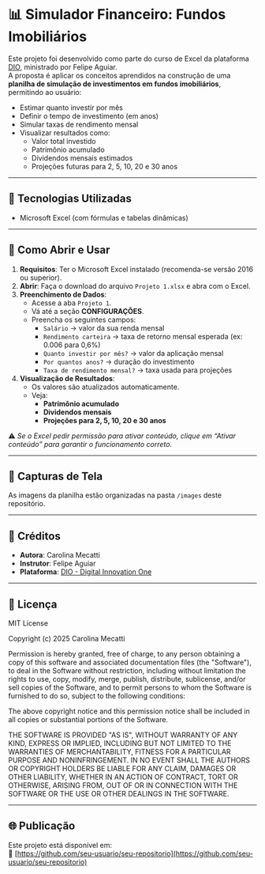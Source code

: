 
# 📊 Simulador Financeiro: Fundos Imobiliários

Este projeto foi desenvolvido como parte do curso de Excel da plataforma [DIO](https://www.dio.me), ministrado por Felipe Aguiar.  
A proposta é aplicar os conceitos aprendidos na construção de uma **planilha de simulação de investimentos em fundos imobiliários**, permitindo ao usuário:

- Estimar quanto investir por mês
- Definir o tempo de investimento (em anos)
- Simular taxas de rendimento mensal
- Visualizar resultados como:
  - Valor total investido
  - Patrimônio acumulado
  - Dividendos mensais estimados
  - Projeções futuras para 2, 5, 10, 20 e 30 anos

---

## 🚀 Tecnologias Utilizadas

- Microsoft Excel (com fórmulas e tabelas dinâmicas)

---

## 🧩 Como Abrir e Usar

1. **Requisitos**: Ter o Microsoft Excel instalado (recomenda-se versão 2016 ou superior).
2. **Abrir**: Faça o download do arquivo `Projeto 1.xlsx` e abra com o Excel.
3. **Preenchimento de Dados**:
   - Acesse a aba `Projeto 1`.
   - Vá até a seção **CONFIGURAÇÕES**.
   - Preencha os seguintes campos:
     - `Salário` → valor da sua renda mensal
     - `Rendimento carteira` → taxa de retorno mensal esperada (ex: 0.006 para 0,6%)
     - `Quanto investir por mês?` → valor da aplicação mensal
     - `Por quantos anos?` → duração do investimento
     - `Taxa de rendimento mensal?` → taxa usada para projeções
4. **Visualização de Resultados**:
   - Os valores são atualizados automaticamente.
   - Veja:
     - **Patrimônio acumulado**
     - **Dividendos mensais**
     - **Projeções para 2, 5, 10, 20 e 30 anos**

⚠️ *Se o Excel pedir permissão para ativar conteúdo, clique em “Ativar conteúdo” para garantir o funcionamento correto.*

---

## 📸 Capturas de Tela

As imagens da planilha estão organizadas na pasta `/images` deste repositório.

---

## 👥 Créditos

- **Autora**: Carolina Mecatti
- **Instrutor**: Felipe Aguiar  
- **Plataforma**: [DIO - Digital Innovation One](https://www.dio.me/)

---

## 📄 Licença

MIT License

Copyright (c) 2025 Carolina Mecatti

Permission is hereby granted, free of charge, to any person obtaining a copy
of this software and associated documentation files (the "Software"), to deal
in the Software without restriction, including without limitation the rights
to use, copy, modify, merge, publish, distribute, sublicense, and/or sell
copies of the Software, and to permit persons to whom the Software is
furnished to do so, subject to the following conditions:

The above copyright notice and this permission notice shall be included in all
copies or substantial portions of the Software.

THE SOFTWARE IS PROVIDED "AS IS", WITHOUT WARRANTY OF ANY KIND, EXPRESS OR
IMPLIED, INCLUDING BUT NOT LIMITED TO THE WARRANTIES OF MERCHANTABILITY,
FITNESS FOR A PARTICULAR PURPOSE AND NONINFRINGEMENT. IN NO EVENT SHALL THE
AUTHORS OR COPYRIGHT HOLDERS BE LIABLE FOR ANY CLAIM, DAMAGES OR OTHER
LIABILITY, WHETHER IN AN ACTION OF CONTRACT, TORT OR OTHERWISE, ARISING FROM,
OUT OF OR IN CONNECTION WITH THE SOFTWARE OR THE USE OR OTHER DEALINGS IN THE
SOFTWARE.

---

## 🌐 Publicação

Este projeto está disponível em:  
🔗 [https://github.com/seu-usuario/seu-repositorio](https://github.com/seu-usuario/seu-repositorio)

